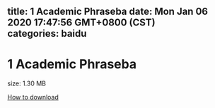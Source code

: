 
title: 1 Academic Phraseba
date: Mon Jan 06 2020 17:47:56 GMT+0800 (CST)    
categories: baidu
---

# 1 Academic Phraseba
size: 1.30 MB
 
 

[How to download](https://bpcam.bemobtrk.com/go/2ceec3aa-1ca2-46d6-b9ff-aaa5c184517c?jno=1381)